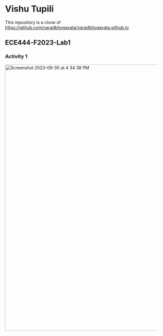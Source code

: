 # Vishu Tupili
This repository is a clone of https://github.com/varadbhogayata/varadbhogayata.github.io

## ECE444-F2023-Lab1
### Activity 1
<img width="880" alt="Screenshot 2023-09-30 at 4 34 38 PM" src="https://github.com/vishutupili/vishutupili.github.io/assets/71949354/bd838dae-4bff-410b-9840-ae5528568825">
